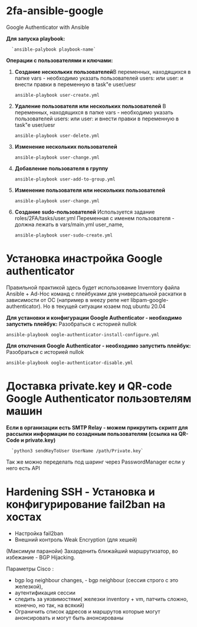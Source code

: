 # 2fa-ansible-google
Google Authenticator with Ansible


<b>Для запуска playbook:</b>

      
      `ansible-palybook playbook-name`


<b>Операции с пользователями и ключами:</b>


1) <b>Создание нескольких пользователей</b>В переменных, находящихся в папке vars - необходимо указать пользователей users:  или user: и внести правки в переменную в task"e user/uesr
  
      
      `ansible-playbook user-create.yml`
      
      
 2) <b>Удаление пользователя или нескольких пользователей</b> В переменных, находящихся в папке vars - необходимо указать пользователей users:  или user: и внести правки в переменную в task"e user/uesr

      
      `ansible-playbook user-delete.yml`
 
 
 3) <b>Изменение нескольких пользователей</b>


      
      `ansible-playbook user-change.yml`
       
       
       
 4) <b>Добавление пользователя в группу</b>

      
      `ansible-playbook user-add-to-group.yml`



 5) <b>Изменение пользователя или нескольких пользователей</b>

      
      `ansible-playbook user-change.yml`


6) <b>Создание sudo-пользователей</b>
Используется задание roles/2FA/tasks/user.yml
Переменная с именем пользователя - должна лежать в vars/main.yml user_name, 
  
      
      `ansible-playbook user-sudo-create.yml`


# Установка инастройка Google authenticator

Правильной практикой здесь будет использование Inverntory файла Ansible + Ad-Hoc команд с плейбуками для универсальной раскатки в зависимости от ОС (например в weezy репе нет libpam-google-authenticator). Но в текущей ситуации юзаем под ubuntu 20.04

<b>Для установки и конфигурации Google Authenticator - необходимо запустить плейбук:</b>
Разобраться с историей nullok

`ansible-playbook oogle-authenticator-install-configure.yml`

<b>Для отклчения Google Authenticator - необходимо запустить плейбук:</b>
Разобраться с историей nullok

`ansible-playbook oogle-authenticator-disable.yml`


# Доставка private.key и QR-code Google Authenticator пользовтелям машин

<b>Если в организации есть SMTP Relay - можем прикрутить скрипт для рассылки информации по созаднным пользователям (ссылка на QR-Code и private.key) </b>

      `python3 sendKeyToUser UserName /path/Private.key`

Так же можно переделать под шаринг через PasswordManager если у него есть API



# Hardening SSH - Установка и конфигурирование fail2ban на хостах 

- Настройка fail2ban
- Внешний контроль Weak Encryption (для хешей)

(Максимум паранойи)
Захарденить ближайший маршрутизатор, во избежание - BGP Hijacking.

Параметры Cisco :
- bgp log neighbour changes, - bgp neighbour <ip> (сессия строго с это железкой),
- аутентификация сессии
- следить за уязвимостями( железки inventory + vm, патчить сложно, конечно, но так, на всякий)
- Ограничить список адресов и маршрутов которые могут анонсировать и могут быть анонсированы
